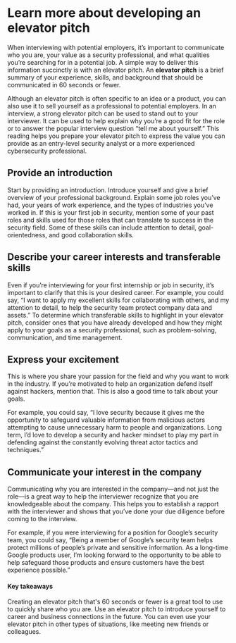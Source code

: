 # Learn more about developing an elevator pitch
When interviewing with potential employers, it’s important to communicate who you are, your value as a security professional, and what qualities you’re searching for in a potential job. A simple way to deliver this information succinctly is with an elevator pitch. An **elevator pitch** is a brief summary of your experience, skills, and background that should be communicated in 60 seconds or fewer.

Although an elevator pitch is often specific to an idea or a product, you can also use it to sell yourself as a professional to potential employers. In an interview, a strong elevator pitch can be used to stand out to your interviewer. It can be used to help explain why you’re a good fit for the role or to answer the popular interview question “tell me about yourself.” This reading helps you prepare your elevator pitch to express the value you can provide as an entry-level security analyst or a more experienced cybersecurity professional. 

## Provide an introduction
Start by providing an introduction. Introduce yourself and give a brief overview of your professional background. Explain some job roles you’ve had, your years of work experience, and the types of industries you’ve worked in. If this is your first job in security, mention some of your past roles and skills used for those roles that can translate to success in the security field. Some of these skills can include attention to detail, goal-orientedness, and good collaboration skills.

## Describe your career interests and transferable skills
Even if you’re interviewing for your first internship or job in security, it’s important to clarify that this is your desired career. For example, you could say, “I want to apply my excellent skills for collaborating with others, and my attention to detail, to help the security team protect company data and assets.” To determine which transferable skills to highlight in your elevator pitch, consider ones that you have already developed and how they might apply to your goals as a security professional, such as problem-solving, communication, and time management. 

## Express your excitement
This is where you share your passion for the field and why you want to work in the industry. If you’re motivated to help an organization defend itself against hackers, mention that. This is also a good time to talk about your goals. 

For example, you could say, “I love security because it gives me the opportunity to safeguard valuable information from malicious actors attempting to cause unnecessary harm to people and organizations. Long term, I’d love to develop a security and hacker mindset to play my part in defending against the constantly evolving threat actor tactics and techniques.”

## Communicate your interest in the company
Communicating why you are interested in the company—and not just the role—is a great way to help the interviewer recognize that you are knowledgeable about the company. This helps you to establish a rapport with the interviewer and shows that you’ve done your due diligence before coming to the interview. 

For example, if you were interviewing for a position for Google’s security team, you could say, “Being a member of Google’s security team helps protect millions of people’s private and sensitive information. As a long-time Google products user, I’m looking forward to the opportunity to be able to help safeguard those products and ensure customers have the best experience possible.”

#### Key takeaways
Creating an elevator pitch that's 60 seconds or fewer is a great tool to use to quickly share who you are. Use an elevator pitch to introduce yourself to career and business connections in the future. You can even use your elevator pitch in other types of situations, like meeting new friends or colleagues.